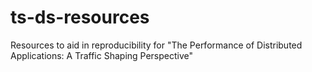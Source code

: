 # ts-ds-resources
Resources to aid in reproducibility for "The Performance of Distributed Applications: A Traffic Shaping Perspective"
